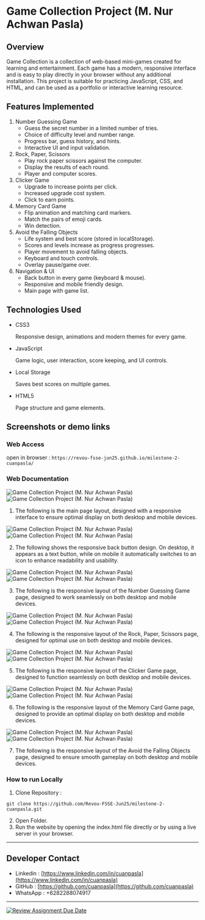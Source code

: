 # Game Collection Project (M. Nur Achwan Pasla)

## Overview
Game Collection is a collection of web-based mini-games created for learning and entertainment. Each game has a modern, responsive interface and is easy to play directly in your browser without any additional installation. This project is suitable for practicing JavaScript, CSS, and HTML, and can be used as a portfolio or interactive learning resource.

## Features Implemented
1. Number Guessing Game
    - Guess the secret number in a limited number of tries.
    - Choice of difficulty level and number range.
    - Progress bar, guess history, and hints.
    - Interactive UI and input validation.
2. Rock, Paper, Scissors
    - Play rock paper scissors against the computer.
    - Display the results of each round.
    - Player and computer scores.
3. Clicker Game
    - Upgrade to increase points per click.
    - Increased upgrade cost system.
    - Click to earn points.
4. Memory Card Game
    - Flip animation and matching card markers.
    - Match the pairs of emoji cards.
    - Win detection.
5. Avoid the Falling Objects
    - Life system and best score (stored in localStorage).
    - Scores and levels increase as progress progresses.
    - Player movement to avoid falling objects.
    - Keyboard and touch controls.
    - Overlay pause/game over.
6. Navigation & UI
    - Back button in every game (keyboard & mouse).
    - Responsive and mobile friendly design.
    - Main page with game list.

## Technologies Used
- CSS3

    Responsive design, animations and modern themes for every game.
- JavaScript

    Game logic, user interaction, score keeping, and UI controls.
- Local Storage

    Saves best scores on multiple games.
- HTML5

    Page structure and game elements.

## Screenshots or demo links

### Web Access
open in browser :
`https://revou-fsse-jun25.github.io/milestone-2-cuanpasla/`

### Web Documentation
![](/images/home-page-dekstop.png "Game Collection Project (M. Nur Achwan Pasla)")
![](/images/home-page-mobile.png "Game Collection Project (M. Nur Achwan Pasla)")

1. The following is the main page layout, designed with a responsive interface to ensure optimal display on both desktop and mobile devices.

![](/images/back-btn-dekstop.png "Game Collection Project (M. Nur Achwan Pasla)")
![](/images/back-btn-mobile.png "Game Collection Project (M. Nur Achwan Pasla)")

2. The following shows the responsive back button design. On desktop, it appears as a text button, while on mobile it automatically switches to an icon to enhance readability and usability.

![](/images/ngg-page-dekstop.png "Game Collection Project (M. Nur Achwan Pasla)")
![](/images/ngg-page-mobile.png "Game Collection Project (M. Nur Achwan Pasla)")

3. The following is the responsive layout of the Number Guessing Game page, designed to work seamlessly on both desktop and mobile devices.

![](/images/rps-page-dekstop.png "Game Collection Project (M. Nur Achwan Pasla)")
![](/images/rps-page-mobile.png "Game Collection Project (M. Nur Achwan Pasla)")

4. The following is the responsive layout of the Rock, Paper, Scissors page, designed for optimal use on both desktop and mobile devices.

![](/images/cg-page-dekstop.png "Game Collection Project (M. Nur Achwan Pasla)")
![](/images/cg-page-mobile.png "Game Collection Project (M. Nur Achwan Pasla)")

5. The following is the responsive layout of the Clicker Game page, designed to function seamlessly on both desktop and mobile devices.

![](/images/mcg-page-dekstop.png "Game Collection Project (M. Nur Achwan Pasla)")
![](/images/mcg-page-mobile.png "Game Collection Project (M. Nur Achwan Pasla)")

6. The following is the responsive layout of the Memory Card Game page, designed to provide an optimal display on both desktop and mobile devices.

![](/images/atfo-page-dekstop.png "Game Collection Project (M. Nur Achwan Pasla)")
![](/images/atfo-page-mobile.png "Game Collection Project (M. Nur Achwan Pasla)")

7. The following is the responsive layout of the Avoid the Falling Objects page, designed to ensure smooth gameplay on both desktop and mobile devices.

### How to run Locally
1. Clone Repository :
```
git clone https://github.com/Revou-FSSE-Jun25/milestone-2-cuanpasla.git
```
2. Open Folder.
3. Run the website by opening the index.html file directly or by using a live server in your browser.
---

## Developer Contact
- Linkedin : [https://www.linkedin.com/in/cuanpasla](https://www.linkedin.com/in/cuanpasla)
- GitHub : [https://github.com/cuanpasla](https://github.com/cuanpasla)
- WhatsApp : +6282288074917
---

[![Review Assignment Due Date](https://classroom.github.com/assets/deadline-readme-button-22041afd0340ce965d47ae6ef1cefeee28c7c493a6346c4f15d667ab976d596c.svg)](https://classroom.github.com/a/pUNCiVii)
